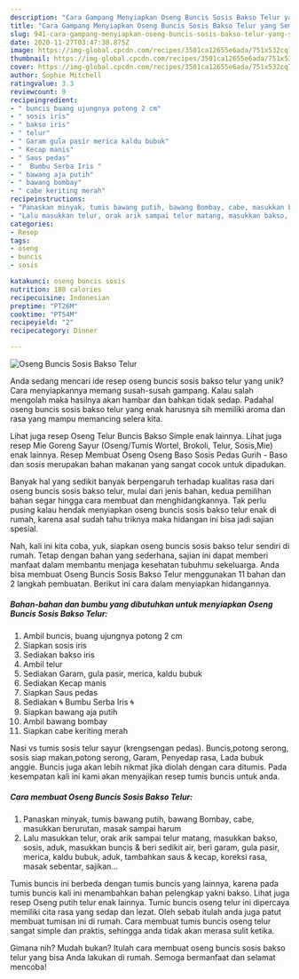 ```yaml
---
description: "Cara Gampang Menyiapkan Oseng Buncis Sosis Bakso Telur yang Sempurna"
title: "Cara Gampang Menyiapkan Oseng Buncis Sosis Bakso Telur yang Sempurna"
slug: 941-cara-gampang-menyiapkan-oseng-buncis-sosis-bakso-telur-yang-sempurna
date: 2020-11-27T03:47:38.875Z
image: https://img-global.cpcdn.com/recipes/3501ca12655e6ada/751x532cq70/oseng-buncis-sosis-bakso-telur-foto-resep-utama.jpg
thumbnail: https://img-global.cpcdn.com/recipes/3501ca12655e6ada/751x532cq70/oseng-buncis-sosis-bakso-telur-foto-resep-utama.jpg
cover: https://img-global.cpcdn.com/recipes/3501ca12655e6ada/751x532cq70/oseng-buncis-sosis-bakso-telur-foto-resep-utama.jpg
author: Sophie Mitchell
ratingvalue: 3.3
reviewcount: 9
recipeingredient:
- " buncis buang ujungnya potong 2 cm"
- " sosis iris"
- " bakso iris"
- " telur"
- " Garam gula pasir merica kaldu bubuk"
- " Kecap manis"
- " Saus pedas"
- "  Bumbu Serba Iris "
- " bawang aja putih"
- " bawang bombay"
- " cabe keriting merah"
recipeinstructions:
- "Panaskan minyak, tumis bawang putih, bawang Bombay, cabe, masukkan berurutan, masak sampai harum"
- "Lalu masukkan telur, orak arik sampai telur matang, masukkan bakso, sosis, aduk, masukkan buncis &amp; beri sedikit air, beri garam, gula pasir, merica, kaldu bubuk, aduk, tambahkan saus &amp; kecap, koreksi rasa, masak sebentar, sajikan..."
categories:
- Resep
tags:
- oseng
- buncis
- sosis

katakunci: oseng buncis sosis 
nutrition: 180 calories
recipecuisine: Indonesian
preptime: "PT26M"
cooktime: "PT54M"
recipeyield: "2"
recipecategory: Dinner

---
```



![Oseng Buncis Sosis Bakso Telur](https://img-global.cpcdn.com/recipes/3501ca12655e6ada/751x532cq70/oseng-buncis-sosis-bakso-telur-foto-resep-utama.jpg)

Anda sedang mencari ide resep oseng buncis sosis bakso telur yang unik? Cara menyiapkannya memang susah-susah gampang. Kalau salah mengolah maka hasilnya akan hambar dan bahkan tidak sedap. Padahal oseng buncis sosis bakso telur yang enak harusnya sih memiliki aroma dan rasa yang mampu memancing selera kita.

Lihat juga resep Oseng Telur Buncis Bakso Simple enak lainnya. Lihat juga resep Mie Goreng Sayur (Oseng/Tumis Wortel, Brokoli, Telur, Sosis,Mie) enak lainnya. Resep Membuat Oseng Oseng Baso Sosis Pedas Gurih - Baso dan sosis merupakan bahan makanan yang sangat cocok untuk dipadukan.

Banyak hal yang sedikit banyak berpengaruh terhadap kualitas rasa dari oseng buncis sosis bakso telur, mulai dari jenis bahan, kedua pemilihan bahan segar hingga cara membuat dan menghidangkannya. Tak perlu pusing kalau hendak menyiapkan oseng buncis sosis bakso telur enak di rumah, karena asal sudah tahu triknya maka hidangan ini bisa jadi sajian spesial.


Nah, kali ini kita coba, yuk, siapkan oseng buncis sosis bakso telur sendiri di rumah. Tetap dengan bahan yang sederhana, sajian ini dapat memberi manfaat dalam membantu menjaga kesehatan tubuhmu sekeluarga. Anda bisa membuat Oseng Buncis Sosis Bakso Telur menggunakan 11 bahan dan 2 langkah pembuatan. Berikut ini cara dalam menyiapkan hidangannya.

<!--inarticleads1-->

##### Bahan-bahan dan bumbu yang dibutuhkan untuk menyiapkan Oseng Buncis Sosis Bakso Telur:

1. Ambil  buncis, buang ujungnya potong 2 cm
1. Siapkan  sosis iris
1. Sediakan  bakso iris
1. Ambil  telur
1. Sediakan  Garam, gula pasir, merica, kaldu bubuk
1. Sediakan  Kecap manis
1. Siapkan  Saus pedas
1. Sediakan  🌀 Bumbu Serba Iris 🌀
1. Siapkan  bawang aja putih
1. Ambil  bawang bombay
1. Siapkan  cabe keriting merah


Nasi vs tumis sosis telur sayur (krengsengan pedas). Buncis,potong serong, sosis siap makan,potong serong, Garam, Penyedap rasa, Lada bubuk anggie. Buncis juga akan lebih nikmat jika diolah dengan cara ditumis. Pada kesempatan kali ini kami akan menyajikan resep tumis buncis untuk anda. 

<!--inarticleads2-->

##### Cara membuat Oseng Buncis Sosis Bakso Telur:

1. Panaskan minyak, tumis bawang putih, bawang Bombay, cabe, masukkan berurutan, masak sampai harum
1. Lalu masukkan telur, orak arik sampai telur matang, masukkan bakso, sosis, aduk, masukkan buncis &amp; beri sedikit air, beri garam, gula pasir, merica, kaldu bubuk, aduk, tambahkan saus &amp; kecap, koreksi rasa, masak sebentar, sajikan...


Tumis buncis ini berbeda dengan tumis buncis yang lainnya, karena pada tumis buncis kali ini menambahkan bahan pelengkap yakni bakso. Lihat juga resep Oseng putih telur enak lainnya. Tumic buncis oseng telur ini dipercaya memiliki cita rasa yang sedap dan lezat. Oleh sebab itulah anda juga patut membuat tumisan ini di rumah. Cara membuat tumis buncis oseng telur sangat simple dan praktis, sehingga anda tidak akan merasa sulit ketika. 

Gimana nih? Mudah bukan? Itulah cara membuat oseng buncis sosis bakso telur yang bisa Anda lakukan di rumah. Semoga bermanfaat dan selamat mencoba!

